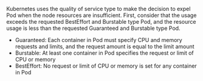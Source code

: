 Kubernetes uses the quality of service type to make the decision to expel Pod when the node resources are insufficient. First, consider that the usage exceeds the requested BestEffort and Burstable type Pod, and the resource usage is less than the requested Guaranteed and Burstable type Pod.

- Guaranteed: Each container in Pod must specify CPU and memory requests and limits, and the request amount is equal to the limit amount
- Burstable: At least one container in Pod specifies the request or limit of CPU or memory
- BestEffort: No request or limit of CPU or memory is set for any container in Pod